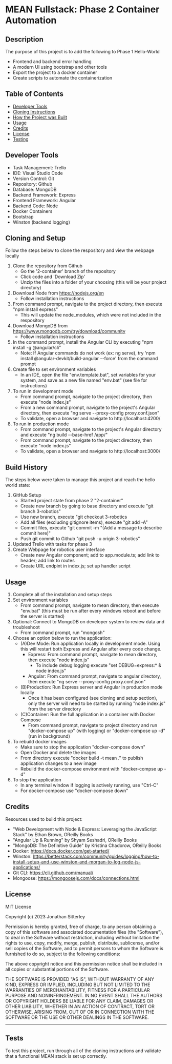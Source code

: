 # MEAN Fullstack: Phase 2 Container Automation
## Description

The purpose of this project is to add the following to Phase 1 Hello-World

- Frontend and backend error handling
- A modern UI using bootstrap and other tools
- Export the project to a docker container
- Create scripts to automate the containerization

## Table of Contents

- [Developer Tools](#developer-tools)
- [Cloning Instructions](#cloning-and-setup)
- [How the Project was Built](#build-history)
- [Usage](#usage)
- [Credits](#credits)
- [License](#license)
- [Testing](#tests)

## Developer Tools

- Task Management: Trello
- IDE: Visual Studio Code
- Version Control: Git
- Repository: Github
- Database: MongoDB
- Backend Framework: Express
- Frontend Framework: Angular
- Backend Code: Node
- Docker Containers
- Bootstrap
- Winston (backend logging)

## Cloning and Setup

Follow the steps below to clone the respository and view the webpage locally
1. Clone the repository from Github
    - Go the '2-container' branch of the repository
    - Click code and 'Download Zip'
    - Unzip the files into a folder of your choosing (this will be your project directory)
2. Download Node from https://nodejs.org/en
    - Follow installation instructions
3. From command prompt, navigate to the project directory, then execute "npm install express"
    - This will update the node_modules, which were not included in the respository
4. Download MongoDB from https://www.mongodb.com/try/download/community
    - Follow installation instructions
5. In the command prompt, install the Angular CLI by executing "npm install -g @angular/cli"
    - Note: If Angular commands do not work (ex: ng serve), try 'npm install @angular-devkit/build-angular --force' from the command prompt
6. Create file to set environment variables
    - In an IDE, open the file "env.template.bat", set variables for your system, and save as a new file named "env.bat" (see file for instructions)
7. To run in development mode
    - From command prompt, navigate to the project directory, then execute "node index.js"
    - From a new command prompt, navigate to the project's Angular directory, then execute "ng serve --proxy-config proxy.conf.json"
    - To validate, open a browser and navigate to http://localhost:4200/
8. To run in production mode
    - From command prompt, navigate to the project's Angular directory and execute "ng build --base-href /app/"
    - From command prompt, navigate to the project directory, then execute "node index.js"
    - To validate, open a browser and navigate to http://localhost:3000/

## Build History

The steps below were taken to manage this project and reach the hello world state:
1. GitHub Setup
    - Started project state from phase 2 "2-container"
    - Create new branch by going to base directory and execute "git branch 3-robotics"
    - Use new branch, execute "git checkout 3-robotics
    - Add all files (excluding gitignore items), execute "git add -A"
    - Commit files, execute "git commit -m "(Add a message to describe commit here)"
    - Push git commit to Github "git push -u origin 3-robotics"
2. Updated Trello with tasks for phase 3
3. Create Webpage for robotics user interface
    - Create new Angular component; add to app.module.ts; add link to header; add link to routes
    - Create URL endpint in index.js; set up handler script

## Usage

1. Complete all of the installation and setup steps
2. Set environment variables
    - From command prompt, navigate to mean directory, then execute "env.bat" (this must be run after every windows reboot and before the server is started)
3. Optional: Connect to MongoDB on developer system to review data and troubleshoot
    - From command prompt, run "mongosh"
4. Choose an option below to run the application:
    - (A)Dev Mode: Run application locally in development mode.  Using this will restart both Express and Angular after every code change.
        - Express: From command prompt, navigate to mean directory, then execute "node index.js"
            - To include debug logging execute "set DEBUG=express:* & node index.js"
        - Angular: From command prompt, navigate to angular directory, then execute "ng serve --proxy-config proxy.conf.json"
    - (B)Production: Run Express server and Angular in production mode locally
        - Once it has been configured (see cloning and setup section), only the server will need to be started by running "node index.js" from the server directory
    - (C)Container: Run the full application in a container with Docker Compose
        - From command prompt, navigate to project directory and run "docker-compose up" (with logging) or "docker-compose up -d" (run in background)
5. To rebuild docker images
    - Make sure to stop the application "docker-compose down"
    - Open Docker and delete the images
    - From directory execute "docker build -t mean ." to publish application changes to a new image
    - Rebuild the docker-compose environment with "docker-compse up -d"
6. To stop the application
    - In any terminal window if logging is actively running, use "Ctrl-C"
    - For docker-compose use "docker-compose down"

## Credits

Resources used to build this project:
- "Web Development with Node & Express: Leveraging the JavaScript Stack" by Ethan Brown, OReilly Books
- "Angular Up & Running" by Shyam Seshadri, OReilly Books
- "MongoDB: The Definitive Guide" by Kristina Chadorow, OReilly Books
- Docker: https://docs.docker.com/get-started/
- Winston: https://betterstack.com/community/guides/logging/how-to-install-setup-and-use-winston-and-morgan-to-log-node-js-applications/
- Git CLI: https://cli.github.com/manual/
- Mongoose: https://mongoosejs.com/docs/connections.html

## License

MIT License

Copyright (c) 2023 Jonathan Sitterley

Permission is hereby granted, free of charge, to any person obtaining a copy
of this software and associated documentation files (the "Software"), to deal
in the Software without restriction, including without limitation the rights
to use, copy, modify, merge, publish, distribute, sublicense, and/or sell
copies of the Software, and to permit persons to whom the Software is
furnished to do so, subject to the following conditions:

The above copyright notice and this permission notice shall be included in all
copies or substantial portions of the Software.

THE SOFTWARE IS PROVIDED "AS IS", WITHOUT WARRANTY OF ANY KIND, EXPRESS OR
IMPLIED, INCLUDING BUT NOT LIMITED TO THE WARRANTIES OF MERCHANTABILITY,
FITNESS FOR A PARTICULAR PURPOSE AND NONINFRINGEMENT. IN NO EVENT SHALL THE
AUTHORS OR COPYRIGHT HOLDERS BE LIABLE FOR ANY CLAIM, DAMAGES OR OTHER
LIABILITY, WHETHER IN AN ACTION OF CONTRACT, TORT OR OTHERWISE, ARISING FROM,
OUT OF OR IN CONNECTION WITH THE SOFTWARE OR THE USE OR OTHER DEALINGS IN THE
SOFTWARE.

---

## Tests

To test this project, run through all of the cloning instructions and validate that a functional MEAN stack is set up correctly.
